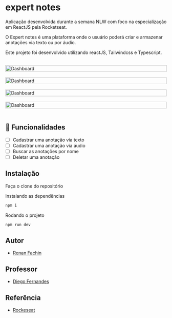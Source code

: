 # expert notes
Aplicação desenvolvida durante a semana NLW com foco na especialização em ReactJS pela Rocketseat.

O Expert notes é uma plataforma onde o usuário poderá criar e armazenar anotações via texto ou por áudio.

Este projeto foi desenvolvido utilizando reactJS, Tailwindcss e Typescript.

<br>
<div style="display: flex; justify-content:center; gap: 30px">
  <img alt="Dashboard" src="https://i.imgur.com/qYWr3UA.png" width="100%">
</div>
<br>

<div style="display: flex; justify-content:center; gap: 30px">
  <img alt="Dashboard" src="https://i.imgur.com/AdviR2u.png" width="100%">
</div>
<br>

<div style="display: flex; justify-content:center; gap: 30px">
  <img alt="Dashboard" src="https://i.imgur.com/UviMctb.png" width="100%">
</div>
<br>

<div style="display: flex; justify-content:center; gap: 30px">
  <img alt="Dashboard" src="https://i.imgur.com/8UrTPhs.png" width="100%">
</div>
<br>

## 🎯 Funcionalidades 
- [ ] Cadastrar uma anotação via texto
- [ ] Cadastrar uma anotação via áudio
- [ ] Buscar as anotações por nome
- [ ] Deletar uma anotação

## Instalação
Faça o clone do repositório

Instalando as dependências
```bash
npm i
```

Rodando o projeto
```bash
npm run dev
```

## Autor

- [Renan Fachin](https://github.com/RenanFachin/)

## Professor

- [Diego Fernandes](https://github.com/diego3g)

## Referência

- [Rockeseat](https://www.rocketseat.com.br/)